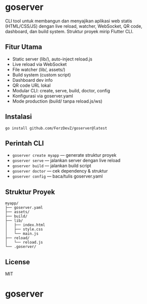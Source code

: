 # goserver

CLI tool untuk membangun dan menyajikan aplikasi web statis (HTML/CSS/JS) dengan live reload, watcher, WebSocket, QR code, dashboard, dan build system. Struktur proyek mirip Flutter CLI.

## Fitur Utama
- Static server (lib/), auto-inject reload.js
- Live reload via WebSocket
- File watcher (lib/, assets/)
- Build system (custom script)
- Dashboard dev info
- QR code URL lokal
- Modular CLI: create, serve, build, doctor, config
- Konfigurasi via goserver.yaml
- Mode production (build/ tanpa reload.js/ws)

## Instalasi
```
go install github.com/FerzDevZ/goserver@latest
```

## Perintah CLI
- `goserver create myapp` — generate struktur proyek
- `goserver serve` — jalankan server dengan live reload
- `goserver build` — jalankan build script
- `goserver doctor` — cek dependency & struktur
- `goserver config` — baca/tulis goserver.yaml

## Struktur Proyek
```
myapp/
├── goserver.yaml
├── assets/
├── build/
├── lib/
│   ├── index.html
│   ├── style.css
│   └── main.js
├── reload/
│   └── reload.js
└── .goserver/
```

## License
MIT
# goserver
